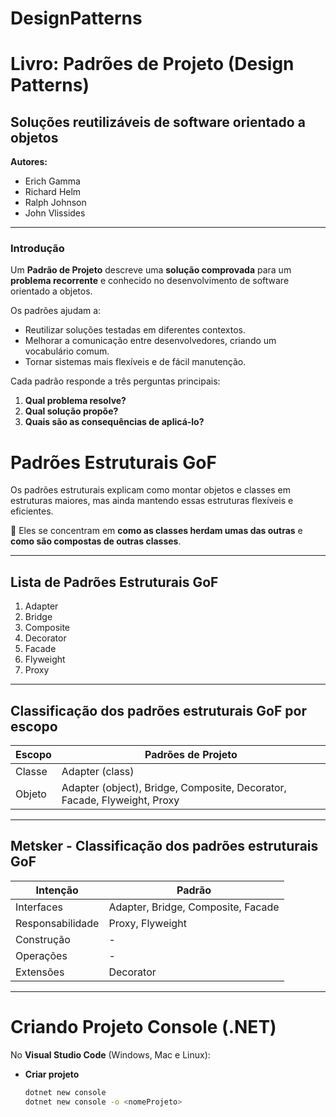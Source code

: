 # DesignPatterns

# Livro: Padrões de Projeto (Design Patterns)  
## Soluções reutilizáveis de software orientado a objetos  

**Autores:**  
- Erich Gamma  
- Richard Helm  
- Ralph Johnson  
- John Vlissides  

---

### Introdução  

Um **Padrão de Projeto** descreve uma **solução comprovada** para um **problema recorrente** e conhecido no desenvolvimento de software orientado a objetos.  

Os padrões ajudam a:  
- Reutilizar soluções testadas em diferentes contextos.  
- Melhorar a comunicação entre desenvolvedores, criando um vocabulário comum.  
- Tornar sistemas mais flexíveis e de fácil manutenção.  

Cada padrão responde a três perguntas principais:  
1. **Qual problema resolve?**  
2. **Qual solução propõe?**  
3. **Quais são as consequências de aplicá-lo?** 

# Padrões Estruturais GoF

Os padrões estruturais explicam como montar objetos e classes em estruturas maiores, mas ainda mantendo essas estruturas flexíveis e eficientes.  

🔹 Eles se concentram em **como as classes herdam umas das outras** e **como são compostas de outras classes**.

---

## Lista de Padrões Estruturais GoF

1. Adapter  
2. Bridge  
3. Composite  
4. Decorator  
5. Facade  
6. Flyweight  
7. Proxy  

---

## Classificação dos padrões estruturais GoF por escopo

| Escopo | Padrões de Projeto |
|--------|---------------------|
| Classe | Adapter (class)     |
| Objeto | Adapter (object), Bridge, Composite, Decorator, Facade, Flyweight, Proxy |

---

## Metsker - Classificação dos padrões estruturais GoF

| Intenção        | Padrão                                      |
|-----------------|---------------------------------------------|
| Interfaces      | Adapter, Bridge, Composite, Facade          |
| Responsabilidade| Proxy, Flyweight                            |
| Construção      | -                                           |
| Operações       | -                                           |
| Extensões       | Decorator                                   |

---

# Criando Projeto Console (.NET)

No **Visual Studio Code** (Windows, Mac e Linux):

- **Criar projeto**
  ```bash
  dotnet new console
  dotnet new console -o <nomeProjeto>
